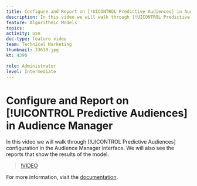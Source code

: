 ```yaml
---
title: Configure and Report on [!UICONTROL Predictive Audiences] in Audience Manager
description: In this video we will walk through [!UICONTROL Predictive Audiences] configuration in the Audience Manager interface. We will also see the reports that show the results of the model.
feature: Algorithmic Models
topics: 
activity: use
doc-type: feature video
team: Technical Marketing
thumbnail: 33630.jpg
kt: 4390

role: Administrator
level: Intermediate
---
```


# Configure and Report on [!UICONTROL Predictive Audiences] in Audience Manager

In this video we will walk through [!UICONTROL Predictive Audiences] configuration in the Audience Manager interface. We will also see the reports that show the results of the model.

>[!VIDEO](https://video.tv.adobe.com/v/33630/?quality=12)

For more information, visit the [documentation](https://docs.adobe.com/content/help/en/audience-manager/user-guide/features/algorithmic-models/predictive-audiences/predictive-audiences.html).
